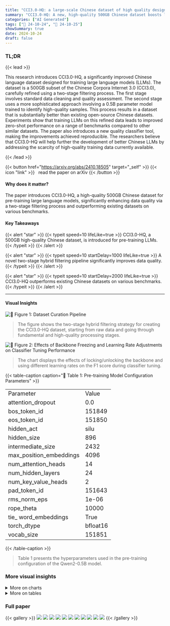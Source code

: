 ```yaml
---
title: "CCI3.0-HQ: a large-scale Chinese dataset of high quality designed for pre-training large language models"
summary: "CCI3.0-HQ: A new, high-quality 500GB Chinese dataset boosts large language model performance by leveraging a novel two-stage filtering pipeline, exceeding existing datasets in benchmark evaluations."
categories: ["AI Generated"]
tags: ["🔖 24-10-24", "🤗 24-10-25"]
showSummary: true
date: 2024-10-24
draft: false
---
```


### TL;DR


{{< lead >}}

This research introduces CCI3.0-HQ, a significantly improved Chinese language dataset designed for training large language models (LLMs).  The dataset is a 500GB subset of the Chinese Corpora Internet 3.0 (CCI3.0), carefully refined using a two-stage filtering process.  The first stage involves standard data cleaning and quality assessment. The second stage uses a more sophisticated approach involving a 0.5B parameter model trained to identify high-quality samples. This process results in a dataset that is substantially better than existing open-source Chinese datasets. Experiments show that training LLMs on this refined data leads to improved zero-shot performance on a range of benchmarks compared to other similar datasets.  The paper also introduces a new quality classifier tool, making the improvements achieved reproducible. The researchers believe that CCI3.0-HQ will help further the development of better Chinese LLMs by addressing the scarcity of high-quality training data currently available.

{{< /lead >}}


{{< button href="https://arxiv.org/abs/2410.18505" target="_self" >}}
{{< icon "link" >}} &nbsp; read the paper on arXiv
{{< /button >}}

#### Why does it matter?
The paper introduces CCI3.0-HQ, a high-quality 500GB Chinese dataset for pre-training large language models, significantly enhancing data quality via a two-stage filtering process and outperforming existing datasets on various benchmarks.
#### Key Takeaways

{{< alert "star" >}}
{{< typeit speed=10 lifeLike=true >}} CCI3.0-HQ, a 500GB high-quality Chinese dataset, is introduced for pre-training LLMs. {{< /typeit >}}
{{< /alert >}}

{{< alert "star" >}}
{{< typeit speed=10 startDelay=1000 lifeLike=true >}} A novel two-stage hybrid filtering pipeline significantly improves data quality. {{< /typeit >}}
{{< /alert >}}

{{< alert "star" >}}
{{< typeit speed=10 startDelay=2000 lifeLike=true >}} CCI3.0-HQ outperforms existing Chinese datasets on various benchmarks. {{< /typeit >}}
{{< /alert >}}

------
#### Visual Insights



![](figures/figures_2_0.png "🔼 Figure 1: Dataset Curation Pipeline")

> The figure shows the two-stage hybrid filtering strategy for creating the CCI3.0-HQ dataset, starting from raw data and going through fundamental and high-quality processing stages.





![](charts/charts_4_0.png "🔼 Figure 2: Effects of Backbone Freezing and Learning Rate Adjustments on Classifier Tuning Performance")

> The chart displays the effects of locking/unlocking the backbone and using different learning rates on the F1 score during classifier tuning.





{{< table-caption caption="🔽 Table 1: Pre-training Model Configuration Parameters" >}}
<table id='9' style='font-size:18px'><tr><td>Parameter</td><td>Value</td></tr><tr><td>attention_dropout</td><td>0.0</td></tr><tr><td>bos_token_id</td><td>151849</td></tr><tr><td>eos_token_id</td><td>151850</td></tr><tr><td>hidden_act</td><td>silu</td></tr><tr><td>hidden_size</td><td>896</td></tr><tr><td>intermediate_size</td><td>2432</td></tr><tr><td>max_position_embeddings</td><td>4096</td></tr><tr><td>num_attention_heads</td><td>14</td></tr><tr><td>num_hidden_layers</td><td>24</td></tr><tr><td>num_key_value_heads</td><td>2</td></tr><tr><td>pad_token_id</td><td>151643</td></tr><tr><td>rms_norm_eps</td><td>1e-06</td></tr><tr><td>rope_theta</td><td>10000</td></tr><tr><td>tie_ word_embeddings</td><td>True</td></tr><tr><td>torch_dtype</td><td>bfloat16</td></tr><tr><td>vocab_size</td><td>151851</td></tr></table>{{< /table-caption >}}

> Table 1 presents the hyperparameters used in the pre-training configuration of the Qwen2-0.5B model.



### More visual insights



<details>
<summary>More on charts
</summary>


![](charts/charts_4_1.png "🔼 Figure 2: Effects of Backbone Freezing and Learning Rate Adjustments on Classifier Tuning Performance")

> The chart displays the effects of backbone freezing and different learning rates on the F1 score of a classifier during tuning.


![](charts/charts_10_0.png "🔼 Figure 3: Mixed Dataset Experiment")

> The chart displays the performance of various datasets (Wanjuan-v1, CCI3.0, CCI3.0-HQ, and SkyPile) across different training token amounts in a mixed dataset experiment, showing average and average Chinese scores.


</details>



<details>
<summary>More on tables
</summary>


{{< table-caption caption="🔽 Table 2: Comparison of Dataset Impacts on Model Performance in Mixed and Chinese Dataset Experiments" >}}
<table id='1' style='font-size:20px'><tr><td colspan="5">Mixed Dataset Experiment Results</td></tr><tr><td>Metrics</td><td>SkyPile</td><td>Wanjuan-v1</td><td>CCI3.0</td><td>CCI3.0-HQ</td></tr><tr><td>ARC-C</td><td>0.270</td><td>0.277</td><td>0.265</td><td>0.269</td></tr><tr><td>ARC-E</td><td>0.521</td><td>0.517</td><td>0.539</td><td>0.542</td></tr><tr><td>HellaSwag</td><td>0.355</td><td>0.347</td><td>0.36</td><td>0.357</td></tr><tr><td>Winograd</td><td>0.507</td><td>0.502</td><td>0.498</td><td>0.523</td></tr><tr><td>MMLU</td><td>0.286</td><td>0.287</td><td>0.289</td><td>0.292</td></tr><tr><td>OpenbookQA</td><td>0.334</td><td>0.312</td><td>0.326</td><td>0.318</td></tr><tr><td>PIQA</td><td>0.651</td><td>0.651</td><td>0.652</td><td>0.648</td></tr><tr><td>SIQA</td><td>0.38</td><td>0.387</td><td>0.375</td><td>0.394</td></tr><tr><td>CEval</td><td>0.279</td><td>0.275</td><td>0.278</td><td>0.296</td></tr><tr><td>CMMLU</td><td>0.294</td><td>0.286</td><td>0.292</td><td>0.309</td></tr><tr><td>AverageEnglish</td><td>0.413</td><td>0.410</td><td>0.413</td><td>0.418</td></tr><tr><td>AverageChinese</td><td>0.287</td><td>0.280</td><td>0.285</td><td>0.303</td></tr><tr><td>Average</td><td>0.388</td><td>0.384</td><td>0.388</td><td>0.395</td></tr><tr><td colspan="5">Chinese Dataset Experiment Results</td></tr><tr><td>Metrics</td><td>SkyPile</td><td>Wanjuan-v1</td><td>CCI3.0</td><td>CCI3.0-HQ</td></tr><tr><td>ARC-C</td><td>0.192</td><td>0.217</td><td>0.202</td><td>0.235</td></tr><tr><td>ARC-E</td><td>0.313</td><td>0.282</td><td>0.323</td><td>0.388</td></tr><tr><td>HellaSwag</td><td>0.279</td><td>0.269</td><td>0.283</td><td>0.295</td></tr><tr><td>Winograd</td><td>0.490</td><td>0.487</td><td>0.485</td><td>0.481</td></tr><tr><td>MMLU</td><td>0.244</td><td>0.254</td><td>0.245</td><td>0.259</td></tr><tr><td>OpenbookQA</td><td>0.254</td><td>0.232</td><td>0.232</td><td>0.242</td></tr><tr><td>PIQA</td><td>0.528</td><td>0.539</td><td>0.53</td><td>0.556</td></tr><tr><td>SIQA</td><td>0.387</td><td>0.377</td><td>0.372</td><td>0.382</td></tr><tr><td>CEval</td><td>0.305</td><td>0.279</td><td>0.294</td><td>0.331</td></tr><tr><td>CMMLU</td><td>0.304</td><td>0.298</td><td>0.296</td><td>0.328</td></tr><tr><td>AverageEnglish</td><td>0.336</td><td>0.332</td><td>0.334</td><td>0.355</td></tr><tr><td>AverageChinese</td><td>0.304</td><td>0.289</td><td>0.295</td><td>0.329</td></tr><tr><td>Average</td><td>0.330</td><td>0.324</td><td>0.326</td><td>0.350</td></tr></table>{{< /table-caption >}}

> Table 2 presents a comparison of the performance of different datasets (SkyPile, Wanjuan-v1, CCI3.0, and CCI3.0-HQ) on various metrics in both mixed and Chinese-only language model pre-training experiments.


{{< table-caption caption="🔽 Table 3: Comparison of Two Quality Annotation Methods" >}}
<table id='2' style='font-size:20px'><tr><td>Metrics</td><td>DCLM</td><td>FineWeb-edu</td></tr><tr><td>ARC-C</td><td>0.211</td><td>0.235</td></tr><tr><td>ARC-E</td><td>0.378</td><td>0.388</td></tr><tr><td>HellaSwag</td><td>0.310</td><td>0.295</td></tr><tr><td>Winograd</td><td>0.485</td><td>0.481</td></tr><tr><td>MMLU</td><td>0.259</td><td>0.259</td></tr><tr><td>OpenbookQA</td><td>0.262</td><td>0.242</td></tr><tr><td>PIQA</td><td>0.571</td><td>0.556</td></tr><tr><td>SIQA</td><td>0.389</td><td>0.382</td></tr><tr><td>CEval</td><td>0.298</td><td>0.331</td></tr><tr><td>CMMLU</td><td>0.311</td><td>0.328</td></tr><tr><td>AverageEnglish</td><td>0.358</td><td>0.355</td></tr><tr><td>AverageChinese</td><td>0.305</td><td>0.329</td></tr><tr><td>Average</td><td>0.348</td><td>0.350</td></tr></table>{{< /table-caption >}}

> Table 3 compares the performance of two quality annotation methods, DCLM and FineWeb-edu, across various metrics, showing FineWeb-edu's superior performance in Chinese-specific tasks.


{{< table-caption caption="🔽 Table 4: Evaluation of Different Quality Classifiers" >}}
<table id='1' style='font-size:16px'><tr><td>Classifier</td><td>Precision</td><td>Recall</td><td>F1-score</td></tr><tr><td colspan="4">classifierFineWeb-edu</td></tr><tr><td>Positive</td><td>0.91</td><td>0.02</td><td>0.03</td></tr><tr><td>Negative</td><td>0.82</td><td>1.00</td><td>0.90</td></tr><tr><td>Macro F1</td><td>0.87</td><td>0.51</td><td>0.47</td></tr><tr><td colspan="4">classifierChineseWebText</td></tr><tr><td>Positive</td><td>0.18</td><td>0.58</td><td>0.27</td></tr><tr><td>Negative</td><td>0.80</td><td>0.38</td><td>0.52</td></tr><tr><td>Macro F1</td><td>0.49</td><td>0.48</td><td>0.39</td></tr><tr><td colspan="4">classifierIndustryCorpus2</td></tr><tr><td>Positive</td><td>0.32</td><td>0.86</td><td>0.47</td></tr><tr><td>Negative</td><td>0.95</td><td>0.59</td><td>0.73</td></tr><tr><td>Macro F1</td><td>0.64</td><td>0.73</td><td>0.60</td></tr><tr><td colspan="4">classifiercc13.0-HQ</td></tr><tr><td>Positive</td><td>0.86</td><td>0.38</td><td>0.53</td></tr><tr><td>Negative</td><td>0.88</td><td>0.99</td><td>0.93</td></tr><tr><td>Macro F1</td><td>0.87</td><td>0.68</td><td>0.73</td></tr></table>{{< /table-caption >}}

> Table 4 compares the performance of four different quality classifiers (classifierFineWeb-edu, classifierChineseWebText, classifierIndustryCorpus2, and classifierCC13.0-HQ) in terms of precision, recall, and F1-score for both positive and negative classes, along with macro averages.


</details>


### Full paper

{{< gallery >}}
<img src="paper_images/1.png" class="grid-w50 md:grid-w33 xl:grid-w25" />
<img src="paper_images/2.png" class="grid-w50 md:grid-w33 xl:grid-w25" />
<img src="paper_images/3.png" class="grid-w50 md:grid-w33 xl:grid-w25" />
<img src="paper_images/4.png" class="grid-w50 md:grid-w33 xl:grid-w25" />
<img src="paper_images/5.png" class="grid-w50 md:grid-w33 xl:grid-w25" />
<img src="paper_images/6.png" class="grid-w50 md:grid-w33 xl:grid-w25" />
<img src="paper_images/7.png" class="grid-w50 md:grid-w33 xl:grid-w25" />
<img src="paper_images/8.png" class="grid-w50 md:grid-w33 xl:grid-w25" />
<img src="paper_images/9.png" class="grid-w50 md:grid-w33 xl:grid-w25" />
<img src="paper_images/10.png" class="grid-w50 md:grid-w33 xl:grid-w25" />
<img src="paper_images/11.png" class="grid-w50 md:grid-w33 xl:grid-w25" />
{{< /gallery >}}